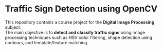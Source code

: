 # Traffic Sign Detection using OpenCV

This repository contains a course project for the **Digital Image Processing** subject.  
The main objective is to **detect and classify traffic signs** using image processing techniques such as HSV color filtering, shape detection using contours, and template/feature matching.
